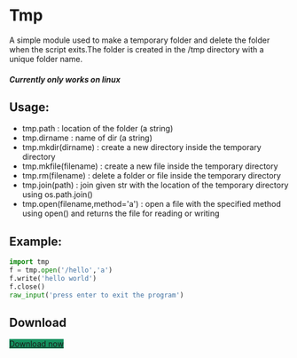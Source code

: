 # Tmp
A simple module used to make a temporary 
folder and delete the folder when the
script exits.The folder is created in the
/tmp directory with a unique folder name.
##### Currently only works on linux

## Usage:
 - tmp.path : location of the folder (a string)
 - tmp.dirname : name of dir (a string)
 - tmp.mkdir(dirname) : create a new directory inside the temporary directory
 - tmp.mkfile(filename) : create a new file inside the temporary directory
 - tmp.rm(filename) : delete a folder or file inside the temporary directory
 - tmp.join(path) : join given str with the location of the temporary directory using os.path.join()
 - tmp.open(filename,method='a') : open a file with the specified method using open() and returns the file for reading or writing

## Example:
```python
import tmp
f = tmp.open('/hello','a')
f.write('hello world')
f.close()
raw_input('press enter to exit the program')
```
## Download
  <a href="https://github.com/yehan2002/tmp/releases" class="btn" style='background-color:#15915F;text-align:center;'>Download now</a>
